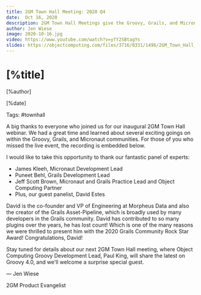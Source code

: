 ```yaml
---
title: 2GM Town Hall Meeting: 2020 Q4
date:  Oct 16, 2020 
description: 2GM Town Hall Meetings give the Groovy, Grails, and Micronaut team a chance to  engage with you and empower you to contribute to the frameworks you love. The inaugural meeting took place on October 16, 2020.
author: Jen Wiese
image: 2020-10-16.jpg
video: https://www.youtube.com/watch?v=yfY2SBtagYs
slides: https://objectcomputing.com/files/3716/0331/1496/2GM_Town_Hall_Deck.pdf
---
```


# [%title]

[%author]

[%date] 

Tags: #townhall

A big thanks to everyone who joined us for our inaugural 2GM Town Hall webinar. We had a great time and learned about several exciting goings on within the Groovy, Grails, and Micronaut communities. For those of you who missed the live event, the recording is embedded below.

I would like to take this opportunity to thank our fantastic panel of experts:

- James Kleeh, Micronaut Development Lead
- Puneet Behl, Grails Development Lead
- Jeff Scott Brown, Micronaut and Grails Practice Lead and Object Computing Partner
- Plus, our guest panelist, David Estes
 
David is the co-founder and VP of Engineering at Morpheus Data and also the creator of the Grails Asset-Pipeline, which is broadly used by many developers in the Grails community. 
David has contributed to so many plugins over the years, he has lost count! Which is one of the many reasons we were thrilled to present him with the 2020 Grails Community Rock Star Award! Congratulations, David!

Stay tuned for details about our next 2GM Town Hall meeting, where Object Computing Groovy Development Lead, Paul King, will share the latest on Groovy 4.0, and we'll welcome a surprise special guest.

— Jen Wiese

2GM Product Evangelist

